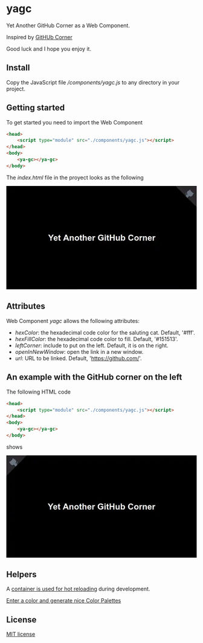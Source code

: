 # yagc

Yet Another GitHub Corner as a Web Component.

Inspired by [GitHUb Corner](https://github.com/tholman/github-corners)

Good luck and I hope you enjoy it.

## Install

Copy the JavaScript file */components/yagc.js* to any directory in your project.

## Getting started

To get started you need to import the Web Component

```html
<head>
    <script type="module" src="./components/yagc.js"></script>
</head>
<body>
    <ya-gc></ya-gc>
</body>
```

The _index.html_ file in the proyect looks as the following

![On the top-right corner](./docs/yagc-right-sample.webp)

## Attributes

Web Component *yagc* allows the following attributes:
- *hexColor*: the hexadecimal code color for the saluting cat. Default, '#fff'.
- *hexFillColor*: the hexadecimal code color to fill. Default, '#151513'.
- *leftCorner*: include to put on the left. Default, it is on the right.
- *openInNewWindow*: open the link in a new window.
- *url*: URL to be linked. Default, 'https://github.com/'.

## An example with the GitHub corner on the left

The following HTML code

```html
<head>
    <script type="module" src="./components/yagc.js"></script>
</head>
<body>
    <ya-gc></ya-gc>
</body>
```

shows

![On the top-left corner](./docs/yagc-left-sample.webp)


## Helpers

A [container is used for hot reloading](https://github.com/migupl/hot-reloading-container) during development.

[Enter a color and generate nice Color Palettes](https://mycolor.space/)

## License

[MIT license](http://www.opensource.org/licenses/mit-license.php)

